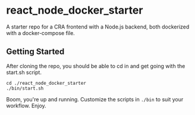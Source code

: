 # react_node_docker_starter

A starter repo for a CRA frontend with a Node.js backend, both dockerized with a docker-compose file.

## Getting Started

After cloning the repo, you should be able to cd in and get going with the start.sh script.

```[bash]
cd ./react_node_docker_starter
./bin/start.sh
```

Boom, you're up and running. Customize the scripts in `./bin` to suit your workflow. Enjoy.
